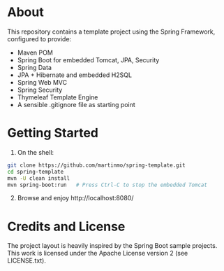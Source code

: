 About
=====

This repository contains a template project using the Spring Framework, configured
to provide:

* Maven POM
* Spring Boot for embedded Tomcat, JPA, Security
* Spring Data
* JPA + Hibernate and embedded H2SQL
* Spring Web MVC
* Spring Security
* Thymeleaf Template Engine
* A sensible .gitignore file as starting point

Getting Started
===============

1. On the shell:

  ```bash
  git clone https://github.com/martinmo/spring-template.git
  cd spring-template
  mvn -U clean install
  mvn spring-boot:run   # Press Ctrl-C to stop the embedded Tomcat
  ```

2. Browse and enjoy http://localhost:8080/

Credits and License
===================

The project layout is heavily inspired by the Spring Boot sample projects. This
work is licensed under the Apache License version 2 (see LICENSE.txt).
